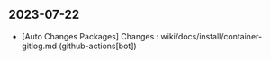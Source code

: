 
## 2023-07-22
 * [Auto Changes Packages] Changes : wiki/docs/install/container-gitlog.md (github-actions[bot])
